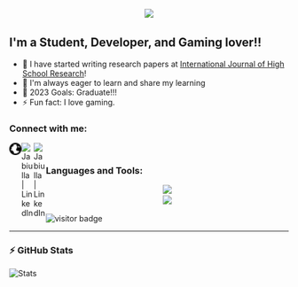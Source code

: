 <p align="center"> 
  <img src="https://readme-typing-svg.demolab.com?font=Fira+Code&pause=1000&random=false&width=435&lines=Hi%2C+I+am+Bryan+Hein+Chen." />
</p>


## I'm a Student, Developer, and Gaming lover!!

- 🔭 I have started writing research papers at [International Journal of High School Research](https://ijhsr.terrajournals.org)!
- 👯 I'm always eager to learn and share my learning
- 🥅 2023 Goals: Graduate!!!
- ⚡ Fun fact: I love gaming.


### Connect with me:

[<img align="left" alt="Bryan | Medium" width="22px" src="https://raw.githubusercontent.com/iconic/open-iconic/master/svg/globe.svg" />](bryanchen.me)
[<img align="left" alt="Jabiulla | LinkedIn" width="22px" src="https://cdn.jsdelivr.net/npm/simple-icons@v3/icons/linkedin.svg" />]()
[<img align="left" alt="Jabiulla | LinkedIn" width="22px" src="https://cdn.jsdelivr.net/npm/simple-icons@v3/icons/instagram.svg" />](https://www.instagram.com/itz_heingonewild/)

<br />

### Languages and Tools:
<p align="center">
  <a href="https://skillicons.dev">
    <img src="https://skillicons.dev/icons?i=nodejs,js,html,python,java,github,arduino,autocad,discord,eclipse,git,docker,raspberrypi,r" />
  </a>
  </br>
   <a href="https://open.spotify.com/user/roaringdantdm12">
        <img src="https://img.shields.io/badge/Spotify-1ED760?&style=for-the-badge&logo=spotify&logoColor=white" />
    </a>
  
</p>


![visitor badge](https://visitor-badge.laobi.icu/badge?page_id=H4CK3RG0D.visitor-badge)


---
### :zap: GitHub Stats
![Stats](https://github-readme-stats-git-masterrstaa-rickstaa.vercel.app/api?username=H4CK3RG0D)
<!--  [![Top Langs](https://github-readme-stats.vercel.app/api/top-langs/?username=H4CK3RG0D&layout=donut)](https://github.com/anuraghazra/github-readme-stats) -->

[website]: https://i-am-jabi.medium.com/
[instagram]: https://www.instagram.com/i_am_jabi/
[linkedin]: https://www.linkedin.com/in/jabiulla-shaik/
[stackoverflow]: https://stackoverflow.com/users/2024360/i-am-jabi/
